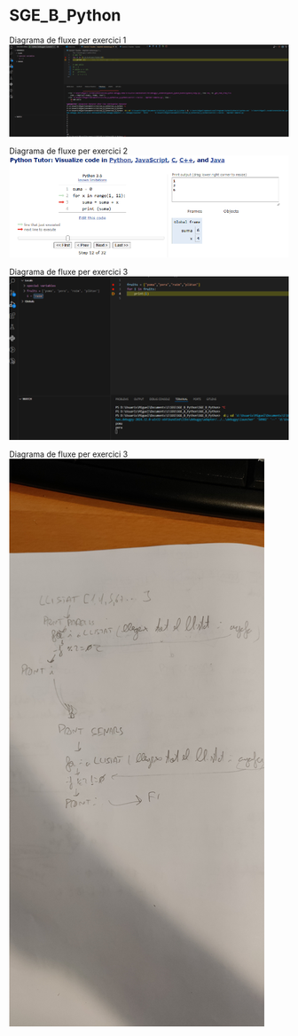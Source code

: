 # SGE_B_Python

Diagrama de fluxe per exercici 1
![alt text](image-1.png)

Diagrama de fluxe per exercici 2
![alt text](image.png)
 
Diagrama de fluxe per exercici 3
 ![alt text](image-2.png)

 Diagrama de fluxe per exercici 3
 ![alt text](IMG_20241120_223055.jpg)